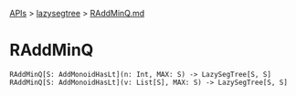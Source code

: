 [APIs](../index.md) > [lazysegtree](./index.md) > [RAddMinQ.md]()

# RAddMinQ

```
RAddMinQ[S: AddMonoidHasLt](n: Int, MAX: S) -> LazySegTree[S, S]
RAddMinQ[S: AddMonoidHasLt](v: List[S], MAX: S) -> LazySegTree[S, S]
```
